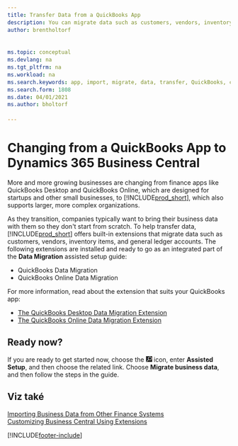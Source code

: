 ```yaml
---
title: Transfer Data from a QuickBooks App
description: You can migrate data such as customers, vendors, inventory items, and G/L accounts from QuickBooks apps to Business Central.
author: brentholtorf


ms.topic: conceptual
ms.devlang: na
ms.tgt_pltfrm: na
ms.workload: na
ms.search.keywords: app, import, migrate, data, transfer, QuickBooks, customize
ms.search.form: 1808 
ms.date: 04/01/2021
ms.author: bholtorf

---
```



# Changing from a QuickBooks App to Dynamics 365 Business Central
More and more growing businesses are changing from finance apps like QuickBooks Desktop and QuickBooks Online, which are designed for startups and other small businesses, to [!INCLUDE[prod_short](includes/prod_short.md)], which also supports larger, more complex organizations.

As they transition, companies typically want to bring their business data with them so they don't start from scratch. To help transfer data, [!INCLUDE[prod_short](includes/prod_short.md)] offers built-in extensions that migrate data such as customers, vendors, inventory items, and general ledger accounts. The following extensions are installed and ready to go as an integrated part of the **Data Migration** assisted setup guide:

* QuickBooks Data Migration
* QuickBooks Online Data Migration

For more information, read about the extension that suits your QuickBooks app:

* [The QuickBooks Desktop Data Migration Extension](ui-extensions-quickbooks-data-migration.md)
* [The QuickBooks Online Data Migration Extension](ui-extensions-quickbooks-online-data-migration.md)

## Ready now?
If you are ready to get started now, choose the ![Lightbulb that opens the Tell Me feature.](media/ui-search/search_small.png "Tell me what you want to do") icon, enter **Assisted Setup**, and then choose the related link. Choose **Migrate business data**, and then follow the steps in the guide.

## Viz také
[Importing Business Data from Other Finance Systems](across-import-data-configuration-packages.md)  
[Customizing Business Central Using Extensions](ui-extensions.md)


[!INCLUDE[footer-include](includes/footer-banner.md)]